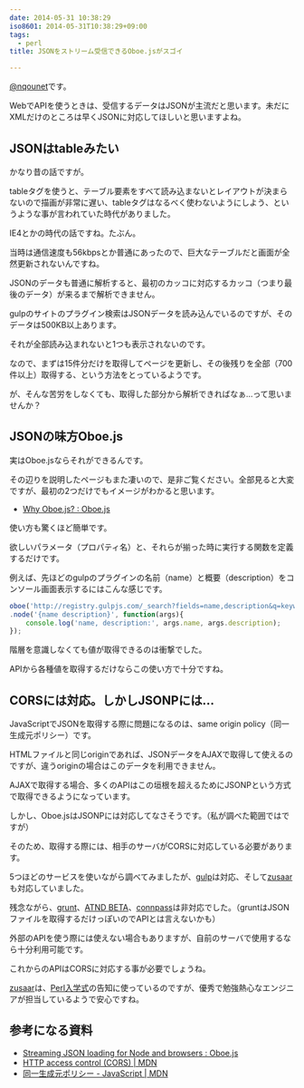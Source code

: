 ```yaml
---
date: 2014-05-31 10:38:29
iso8601: 2014-05-31T10:38:29+09:00
tags:
  - perl
title: JSONをストリーム受信できるOboe.jsがスゴイ

---
```


<p><a href="https://twitter.com/nqounet">@nqounet</a>です。</p>

<p>WebでAPIを使うときは、受信するデータはJSONが主流だと思います。未だにXMLだけのところは早くJSONに対応してほしいと思いますよね。</p>



<h2>JSONはtableみたい</h2>

<p>かなり昔の話ですが。</p>

<p>tableタグを使うと、テーブル要素をすべて読み込まないとレイアウトが決まらないので描画が非常に遅い、tableタグはなるべく使わないようにしよう、というような事が言われていた時代がありました。</p>

<p>IE4とかの時代の話ですね。たぶん。</p>

<p>当時は通信速度も56kbpsとか普通にあったので、巨大なテーブルだと画面が全然更新されないんですね。</p>

<p>JSONのデータも普通に解析すると、最初のカッコに対応するカッコ（つまり最後のデータ）が来るまで解析できません。</p>

<p>gulpのサイトのプラグイン検索はJSONデータを読み込んでいるのですが、そのデータは500KB以上あります。</p>

<p>それが全部読み込まれないと1つも表示されないのです。</p>

<p>なので、まずは15件分だけを取得してページを更新し、その後残りを全部（700件以上）取得する、という方法をとっているようです。</p>

<p>が、そんな苦労をしなくても、取得した部分から解析できればなぁ…って思いませんか？</p>

<h2>JSONの味方Oboe.js</h2>

<p>実はOboe.jsならそれができるんです。</p>

<p>その辺りを説明したページもまた凄いので、是非ご覧ください。全部見ると大変ですが、最初の2つだけでもイメージがわかると思います。</p>

<ul>
<li><a href="http://oboejs.com/why">Why Oboe.js? : Oboe.js</a></li>
</ul>

<p>使い方も驚くほど簡単です。</p>

<p>欲しいパラメータ（プロパティ名）と、それらが揃った時に実行する関数を定義するだけです。</p>

<p>例えば、先ほどのgulpのプラグインの名前（name）と概要（description）をコンソール画面表示するにはこんな感じです。</p>

```js
oboe('http://registry.gulpjs.com/_search?fields=name,description&q=keywords:gulpplugin,gulpfriendly&size=10&start=0')
.node('{name description}', function(args){
    console.log('name, description:', args.name, args.description);
});
```

<p>階層を意識しなくても値が取得できるのは衝撃でした。</p>

<p>APIから各種値を取得するだけならこの使い方で十分ですね。</p>

<h2>CORSには対応。しかしJSONPには…</h2>

<p>JavaScriptでJSONを取得する際に問題になるのは、same origin policy（同一生成元ポリシー）です。</p>

<p>HTMLファイルと同じoriginであれば、JSONデータをAJAXで取得して使えるのですが、違うoriginの場合はこのデータを利用できません。</p>

<p>AJAXで取得する場合、多くのAPIはこの垣根を超えるためにJSONPという方式で取得できるようになっています。</p>

<p>しかし、Oboe.jsはJSONPには対応してなさそうです。（私が調べた範囲ではですが）</p>

<p>そのため、取得する際には、相手のサーバがCORSに対応している必要があります。</p>

<p>5つほどのサービスを使いながら調べてみましたが、<a href="http://gulpjs.com/">gulp</a>は対応、そして<a href="http://www.zusaar.com/">zusaar</a>も対応していました。</p>

<p>残念ながら、<a href="http://gruntjs.com/">grunt</a>、<a href="http://atnd.org/">ATND BETA</a>、<a href="http://connpass.com/">connpass</a>は非対応でした。（gruntはJSONファイルを取得するだけっぽいのでAPIとは言えないかも）</p>

<p>外部のAPIを使う際には使えない場合もありますが、自前のサーバで使用するなら十分利用可能です。</p>

<p>これからのAPIはCORSに対応する事が必要でしょうね。</p>

<p><a href="http://www.zusaar.com/">zusaar</a>は、<a href="http://www.perl-entrance.org/">Perl入学式</a>の告知に使っているのですが、優秀で勉強熱心なエンジニアが担当しているようで安心ですね。</p>

<h2>参考になる資料</h2>

<ul>
<li><a href="http://oboejs.com/">Streaming JSON loading for Node and browsers : Oboe.js</a></li>
<li><a href="https://developer.mozilla.org/ja/docs/HTTP_access_control">HTTP access control (CORS) | MDN</a></li>
<li><a href="https://developer.mozilla.org/ja/docs/Web/JavaScript/Same_origin_policy_for_JavaScript">同一生成元ポリシー - JavaScript | MDN</a></li>
</ul>
    	